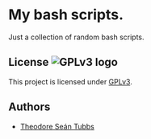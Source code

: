 # My bash scripts.

Just a collection of random bash scripts.

## License ![GPLv3 logo](https://www.gnu.org/graphics/gplv3-127x51.png)

This project is licensed under [GPLv3](LICENSE).

## Authors

-   [Theodore Seán Tubbs](https://github.com/AdrianKoshka)
